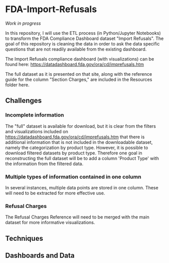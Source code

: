 # FDA-Import-Refusals

*Work in progress*

In this repository, I will use the ETL process (in Python/Jupyter Notebooks) to transform the FDA Compliance Dashboard dataset "Import Refusals". The goal of this repository is cleaning the data in order to ask the data specific questions that are not readily available from the existing dashboard.

The Import Refusals compliance dashboard (with visualizations) can be found here: https://datadashboard.fda.gov/ora/cd/imprefusals.htm

The full dataset as it is presented on that site, along with the reference guide for the column "Section Charges," are included in the Resources folder here.

## Challenges

### Incomplete information

The "full" dataset is available for download, but it is clear from the filters and visualizations included on https://datadashboard.fda.gov/ora/cd/imprefusals.htm that there is additional information that is not included in the downloadable dataset, namely the categorization by product type. However, it is possible to download filtered datasets by product type. Therefore one goal in reconstructing the full dataset will be to add a column 'Product Type' with the information from the filtered data.

### Multiple types of information contained in one column

In several instances, multiple data points are stored in one column. These will need to be extracted for more effective use.

### Refusal Charges

The Refusal Charges Reference will need to be merged with the main dataset for more informative visualizations.

## Techniques


## Dashboards and Data
